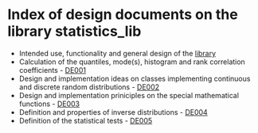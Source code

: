 # Index of design documents on the library statistics_lib

* Intended use, functionality and general design of the [library](./DE000_library_design.md)
* Calculation of the quantiles, mode(s), histogram and rank correlation coefficients - [DE001](./DE001_order_related.md)
* Design and implementation ideas on classes implementing continuous and discrete random distributions - [DE002](./DE002_continuous_distributions.md)
* Design and implementation priniciples on the special mathematical functions - [DE003](./DE003_special_functions.md)
* Definition and properties of inverse distributions - [DE004](./DE004_inverse_distributions.md)
* Definition of the statistical tests - [DE005](./DE005_statistical_tests.md)
